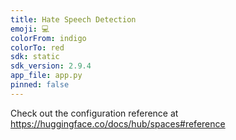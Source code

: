 ```yaml
---
title: Hate Speech Detection
emoji: 💻
colorFrom: indigo
colorTo: red
sdk: static
sdk_version: 2.9.4
app_file: app.py
pinned: false
---
```


Check out the configuration reference at https://huggingface.co/docs/hub/spaces#reference
